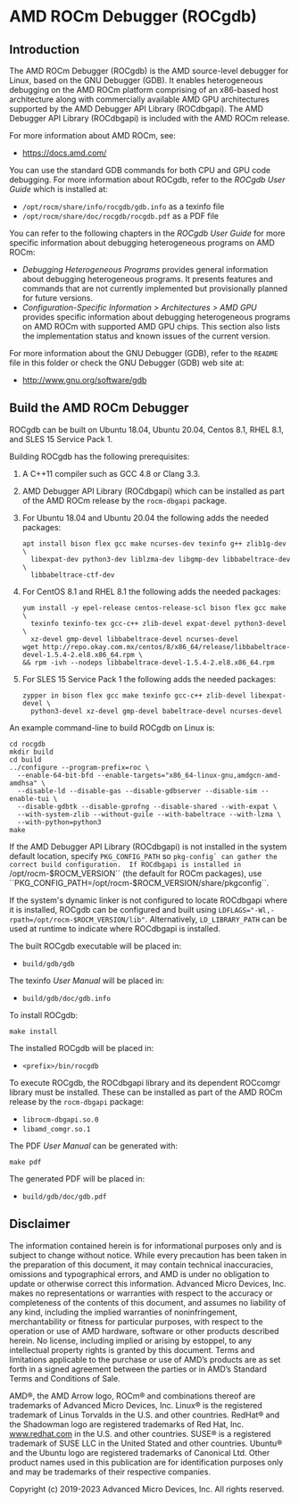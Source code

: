AMD ROCm Debugger (ROCgdb)
==========================

Introduction
------------

The AMD ROCm Debugger (ROCgdb) is the AMD source-level debugger for Linux,
based on the GNU Debugger (GDB).  It enables heterogeneous debugging on the AMD
ROCm platform comprising of an x86-based host architecture along with
commercially available AMD GPU architectures supported by the AMD Debugger API
Library (ROCdbgapi).  The AMD Debugger API Library (ROCdbgapi) is included with
the AMD ROCm release.

For more information about AMD ROCm, see:

- https://docs.amd.com/

You can use the standard GDB commands for both CPU and GPU code debugging.  For
more information about ROCgdb, refer to the *ROCgdb User Guide* which is
installed at:

- ``/opt/rocm/share/info/rocgdb/gdb.info`` as a texinfo file
- ``/opt/rocm/share/doc/rocgdb/rocgdb.pdf`` as a PDF file

You can refer to the following chapters in the *ROCgdb User Guide* for more
specific information about debugging heterogeneous programs on AMD ROCm:

- *Debugging Heterogeneous Programs* provides general information about
  debugging heterogeneous programs.  It presents features and commands that are
  not currently implemented but provisionally planned for future versions.
- *Configuration-Specific Information > Architectures > AMD GPU* provides
  specific information about debugging heterogeneous programs on AMD ROCm with
  supported AMD GPU chips.  This section also lists the implementation status
  and known issues of the current version.

For more information about the GNU Debugger (GDB), refer to the ``README`` file
in this folder or check the GNU Debugger (GDB) web site at:

- http://www.gnu.org/software/gdb

Build the AMD ROCm Debugger
---------------------------

ROCgdb can be built on Ubuntu 18.04, Ubuntu 20.04, Centos 8.1, RHEL 8.1, and SLES
15 Service Pack 1.

Building ROCgdb has the following prerequisites:

1. A C++11 compiler such as GCC 4.8 or Clang 3.3.

2. AMD Debugger API Library (ROCdbgapi) which can be installed as part of the
   AMD ROCm release by the ``rocm-dbgapi`` package.

3. For Ubuntu 18.04 and Ubuntu 20.04 the following adds the needed packages:

   ````shell
   apt install bison flex gcc make ncurses-dev texinfo g++ zlib1g-dev \
     libexpat-dev python3-dev liblzma-dev libgmp-dev libbabeltrace-dev \
     libbabeltrace-ctf-dev
   ````

4. For CentOS 8.1 and RHEL 8.1 the following adds the needed packages:

   ````shell
   yum install -y epel-release centos-release-scl bison flex gcc make \
     texinfo texinfo-tex gcc-c++ zlib-devel expat-devel python3-devel \
     xz-devel gmp-devel libbabeltrace-devel ncurses-devel
   wget http://repo.okay.com.mx/centos/8/x86_64/release/libbabeltrace-devel-1.5.4-2.el8.x86_64.rpm \
   && rpm -ivh --nodeps libbabeltrace-devel-1.5.4-2.el8.x86_64.rpm
   ````

5. For SLES 15 Service Pack 1 the following adds the needed packages:

   ````shell
   zypper in bison flex gcc make texinfo gcc-c++ zlib-devel libexpat-devel \
     python3-devel xz-devel gmp-devel babeltrace-devel ncurses-devel
   ````

An example command-line to build ROCgdb on Linux is:

````shell
cd rocgdb
mkdir build
cd build
../configure --program-prefix=roc \
  --enable-64-bit-bfd --enable-targets="x86_64-linux-gnu,amdgcn-amd-amdhsa" \
  --disable-ld --disable-gas --disable-gdbserver --disable-sim --enable-tui \
  --disable-gdbtk --disable-gprofng --disable-shared --with-expat \
  --with-system-zlib --without-guile --with-babeltrace --with-lzma \
  --with-python=python3
make
````

If the AMD Debugger API Library (ROCdbgapi) is not installed in the system
default location, specify ``PKG_CONFIG_PATH`` so ``pkg-config` can gather the
correct build configuration.  If ROCdbgapi is installed in
``/opt/rocm-$ROCM_VERSION`` (the default for ROCm packages), use
``PKG_CONFIG_PATH=/opt/rocm-$ROCM_VERSION/share/pkgconfig``.

If the system's dynamic linker is not configured to locate ROCdbgapi where it is
installed, ROCgdb can be configured and built using
``LDFLAGS="-Wl,-rpath=/opt/rocm-$ROCM_VERSION/lib"``.  Alternatively,
``LD_LIBRARY_PATH`` can be used at runtime to indicate where ROCdbgapi is
installed.

The built ROCgdb executable will be placed in:

- ``build/gdb/gdb``

The texinfo *User Manual* will be placed in:

- ``build/gdb/doc/gdb.info``

To install ROCgdb:

````shell
make install
````

The installed ROCgdb will be placed in:

- ``<prefix>/bin/rocgdb``

To execute ROCgdb, the ROCdbgapi library and its dependent ROCcomgr library must
be installed.  These can be installed as part of the AMD ROCm release by the
``rocm-dbgapi`` package:

- ``librocm-dbgapi.so.0``
- ``libamd_comgr.so.1``

The PDF *User Manual* can be generated with:

````shell
make pdf
````

The generated PDF will be placed in:

- ``build/gdb/doc/gdb.pdf``

Disclaimer
----------

The information contained herein is for informational purposes only and is
subject to change without notice.  While every precaution has been taken in the
preparation of this document, it may contain technical inaccuracies, omissions
and typographical errors, and AMD is under no obligation to update or otherwise
correct this information.  Advanced Micro Devices, Inc. makes no
representations or warranties with respect to the accuracy or completeness of
the contents of this document, and assumes no liability of any kind, including
the implied warranties of noninfringement, merchantability or fitness for
particular purposes, with respect to the operation or use of AMD hardware,
software or other products described herein.  No license, including implied or
arising by estoppel, to any intellectual property rights is granted by this
document.  Terms and limitations applicable to the purchase or use of AMD’s
products are as set forth in a signed agreement between the parties or in AMD’s
Standard Terms and Conditions of Sale.

AMD®, the AMD Arrow logo, ROCm® and combinations thereof are trademarks of
Advanced Micro Devices, Inc.  Linux® is the registered trademark of Linus
Torvalds in the U.S. and other countries.  RedHat® and the Shadowman logo are
registered trademarks of Red Hat, Inc. www.redhat.com in the U.S. and other
countries.  SUSE® is a registered trademark of SUSE LLC in the United Stated
and other countries.  Ubuntu® and the Ubuntu logo are registered trademarks of
Canonical Ltd.  Other product names used in this publication are for
identification purposes only and may be trademarks of their respective
companies.

Copyright (c) 2019-2023 Advanced Micro Devices, Inc.  All rights reserved.
